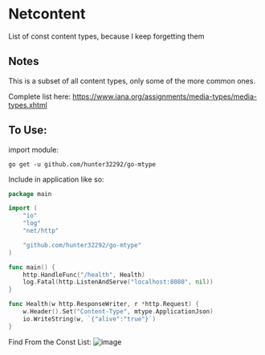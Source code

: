 # Netcontent
List of const content types, because I keep forgetting them

## Notes

This is a subset of all content types, only some of the more common ones.

Complete list here:
https://www.iana.org/assignments/media-types/media-types.xhtml

## To Use:

import module:

`go get -u github.com/hunter32292/go-mtype`

Include in application like so:

```go 
package main

import (
	"io"
	"log"
	"net/http"

	"github.com/hunter32292/go-mtype"
)

func main() {
	http.HandleFunc("/health", Health)
	log.Fatal(http.ListenAndServe("localhost:8080", nil))
}

func Health(w http.ResponseWriter, r *http.Request) {
	w.Header().Set("Content-Type", mtype.ApplicationJson)
	io.WriteString(w, `{"alive":"true"}`)
}
```

Find From the Const List:
![image](https://user-images.githubusercontent.com/6210083/135304428-41619e2a-b18a-4edd-a857-57cb54b35f46.png)
